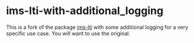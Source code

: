 # ims-lti-with-additional_logging

This is a fork of the package [ims-lti](https://github.com/omsmith/ims-lti) with some additional logging for a very specific use case. You will want to use the original.
